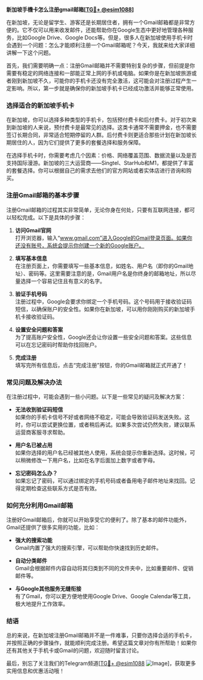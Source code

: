 **新加坡手機卡怎么注册gmail邮箱[[TG💪+ @esim1088](https://t.me/s/esim1088)]**

在新加坡，无论是留学生、游客还是长期居住者，拥有一个Gmail邮箱都是非常方便的。它不仅可以用来收发邮件，还能帮助你在Google生态中更好地管理各种服务，比如Google Drive、Google Docs等。但是，很多人在新加坡使用手机卡时会遇到一个问题：怎么才能顺利注册一个Gmail邮箱呢？今天，我就来给大家详细讲解一下这个问题。

首先，我们需要明确一点：注册Gmail邮箱并不需要特别复杂的步骤，但前提是你需要有稳定的网络连接和一部能正常上网的手机或电脑。如果你是在新加坡旅游或者刚到新加坡不久，可能你的手机卡还没有完全激活，这可能会对注册过程产生一定影响。所以，第一步就是确保你的新加坡手机卡已经成功激活并能够正常使用。

### **选择适合的新加坡手机卡**

在新加坡，你可以选择多种类型的手机卡，包括预付费卡和后付费卡。对于初次来到新加坡的人来说，预付费卡是最常见的选择。这类卡通常不需要押金，也不需要签订长期合同，非常适合短期停留的人群。后付费卡则更适合那些计划在新加坡长期居住的人，因为它们提供了更多的套餐选择和服务保障。

在选择手机卡时，你需要考虑几个因素：价格、网络覆盖范围、数据流量以及是否支持国际漫游。新加坡的三大运营商——Singtel、StarHub和M1，都提供了丰富的套餐选择。你可以根据自己的需求去他们的官方网站或者实体店进行咨询和购买。

### **注册Gmail邮箱的基本步骤**

注册Gmail邮箱的过程其实非常简单，无论你身在何处，只要有互联网连接，都可以轻松完成。以下是具体的步骤：

1. **访问Gmail官网**  
   打开浏览器，输入“www.gmail.com”进入Google的Gmail登录页面。如果你还没有账号，系统会提示你创建一个新的Google账户。

2. **填写基本信息**  
   在注册页面上，你需要填写一些基本信息，如姓名、用户名（即你的Gmail地址）、密码等。这里需要注意的是，Gmail用户名是你终身的邮箱地址，所以尽量选择一个容易记住且有意义的名字。

3. **验证手机号码**  
   注册过程中，Google会要求你绑定一个手机号码。这个号码用于接收验证码短信，以确保账户的安全性。如果你在新加坡，可以用你刚刚购买的新加坡手机卡接收验证码。

4. **设置安全问题和答案**  
   为了提高账户安全性，Google还会让你设置一些安全问题和答案。这些信息可以在忘记密码时帮助你找回账户。

5. **完成注册**  
   填写完所有信息后，点击“完成注册”按钮，你的Gmail邮箱就正式开通了！

### **常见问题及解决办法**

在注册过程中，可能会遇到一些小问题。以下是一些常见的疑问及解决方案：

- **无法收到验证码短信**  
  如果你的手机卡信号不好或者网络不稳定，可能会导致验证码发送失败。这时，你可以尝试更换位置，或者稍后再试。如果多次尝试仍然失败，建议联系运营商客服寻求帮助。

- **用户名已被占用**  
  如果你选择的用户名已经被其他人使用，系统会提示你重新选择。这时候，可以稍微修改一下用户名，比如在名字后面加上数字或者字母。

- **忘记密码怎么办？**  
  如果忘记了密码，可以通过绑定的手机号码或者备用电子邮件地址来找回。记得定期检查这些联系方式是否有效。

### **如何充分利用Gmail邮箱**

注册好Gmail邮箱后，你就可以开始享受它的便利了。除了基本的邮件功能外，Gmail还提供了很多实用的功能，比如：

- **强大的搜索功能**  
  Gmail内置了强大的搜索引擎，可以帮助你快速找到历史邮件。

- **自动分类邮件**  
  Gmail会根据邮件内容自动将其归类到不同的文件夹中，比如重要邮件、促销邮件等。

- **与Google其他服务无缝衔接**  
  有了Gmail，你可以更方便地使用Google Drive、Google Calendar等工具，极大地提升工作效率。

### **结语**

总的来说，在新加坡注册Gmail邮箱并不是一件难事，只要你选择合适的手机卡，并按照正确的步骤操作，就能顺利完成注册。希望这篇文章对你有所帮助！如果你还有其他关于手机卡或Gmail的问题，欢迎随时留言讨论。

最后，别忘了关注我们的Telegram频道[[TG💪+ @esim1088](https://t.me/s/esim1088) ![Image](https://i.postimg.cc/4NQfJmqS/Snipaste-2025-05-13-00-14-12.png)]，获取更多实用信息和优惠活动哦！